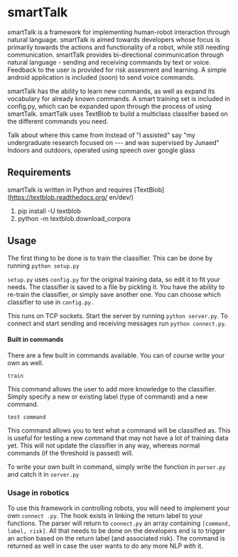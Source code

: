# smartTalk
smartTalk is a framework for implementing human-robot interaction through natural 
language. smartTalk is aimed 
towards developers whose focus is primarily towards the actions and functionality of a 
robot, while still 
needing communication. smartTalk provides bi-directional communication through natural 
language - sending and 
receiving commands by text or voice. Feedback to the user is provided for risk assesment 
and learning.
A simple android application is included (soon) to send voice commands.

smartTalk has the ability to learn new commands, as well as expand its vocabulary for 
already known commands.
A smart training set is included in config.py, which can be expanded upon through the 
process of using
smartTalk. smartTalk uses TextBlob to build a multiclass classifier based on the 
different commands you need.

Talk about where this came from
Instead of "I assisted" say "my undergraduate research focused on --- and was supervised 
by Junaed"
Indoors and outdoors, operated using speech over google glass

## Requirements

smartTalk is written in Python and requires [TextBlob](https://textblob.readthedocs.org/
en/dev/)

1. pip install -U textblob
2. python -m textblob.download_corpora

## Usage

The first thing to be done is to train the classifier. This can be done by running
`python setup.py`

`setup.py` uses `config.py` for the original training data, so edit it to fit your needs.
The classifier is saved to a file by pickling it. You have the ability to re-train the 
classifier, or simply save another one. You can choose which classifier to use in `config.py.`

This runs on TCP sockets. Start the server by running `python server.py`.
To connect and start sending and receiving messages run `python connect.py`.

#### Built in commands
There are a few built in commands available. You can of course write your own as well. 

`train`

This command allows the user to add more knowledge to the classifier. Simply specify a
new or existing label (type of command) and a new command. 

`test command`

This command allows you to test what a command will be classified as. This is useful for
testing a new command that may not have a lot of training data yet. This will not update
the classifier in any way, whereas normal commands (if the threshold is passed) will. 

To write your own built in command, simply write the function in `parser.py` and catch 
it in `server.py`

### Usage in robotics

To use this framework in controlling robots, you will need to implement your own `connect
.py`. The hook exists in linking the return label to your functions. The parser will 
return to `connect.py` an array containing `[command, label, risk]`. All that needs to 
be done on the developers end is to trigger an action based on the return label (and 
associated risk). The command is returned as well in case the user wants to do any more 
NLP with it.
